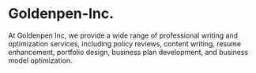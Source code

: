 # Goldenpen-Inc.
At Goldenpen Inc, we provide a wide range of professional writing and optimization services, including policy reviews, content writing, resume enhancement, portfolio design, business plan development, and business model optimization.
